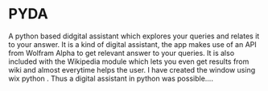# PYDA
A python based didgital assistant which explores your queries and relates it to your answer.
It is a kind of digital assistant, the app makes use of an API from Wolfram Alpha to get relevant answer to your queries.
It is also included with the Wikipedia module which lets you even get results from wiki and almost everytime helps the user.
I have created the window using wix python .
Thus a digital assistant in python was possible....


